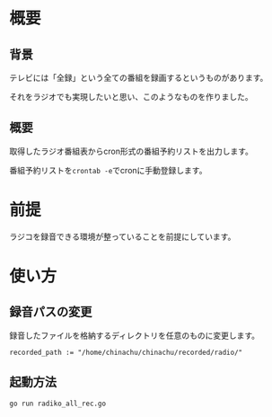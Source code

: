 # 概要

## 背景

テレビには「全録」という全ての番組を録画するというものがあります。

それをラジオでも実現したいと思い、このようなものを作りました。

## 概要

取得したラジオ番組表からcron形式の番組予約リストを出力します。

番組予約リストを```crontab -e```でcronに手動登録します。

# 前提

ラジコを録音できる環境が整っていることを前提にしています。

# 使い方

## 録音パスの変更

録音したファイルを格納するディレクトリを任意のものに変更します。

```
recorded_path := "/home/chinachu/chinachu/recorded/radio/"
```

## 起動方法

```
go run radiko_all_rec.go
```
